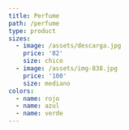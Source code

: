 ```yaml
---
title: Perfume
path: /perfume
type: product
sizes:
  - image: /assets/descarga.jpg
    price: '82'
    size: chico
  - image: /assets/img-838.jpg
    price: '100'
    size: mediano
colors:
  - name: rojo
  - name: azul
  - name: verde
---
```


